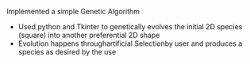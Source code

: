 Implemented a simple Genetic Algorithm
* Used python and Tkinter to genetically evolves the initial 2D species (square) into another preferential 2D shape
* Evolution happens throughartificial Selectionby user and produces a species as desired by the use

